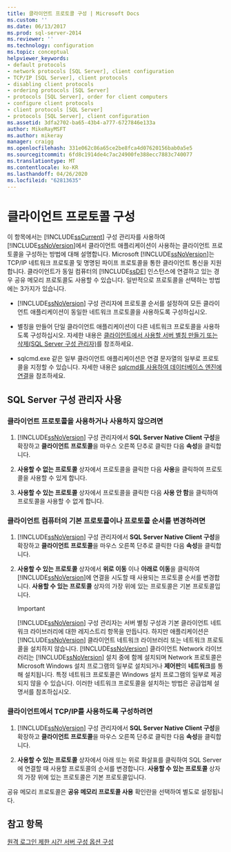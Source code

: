 ```yaml
---
title: 클라이언트 프로토콜 구성 | Microsoft Docs
ms.custom: ''
ms.date: 06/13/2017
ms.prod: sql-server-2014
ms.reviewer: ''
ms.technology: configuration
ms.topic: conceptual
helpviewer_keywords:
- default protocols
- network protocols [SQL Server], client configuration
- TCP/IP [SQL Server], client protocols
- disabling client protocols
- ordering protocols [SQL Server]
- protocols [SQL Server], order for client computers
- configure client protocols
- client protocols [SQL Server]
- protocols [SQL Server], client configuration
ms.assetid: 3dfa2702-ba65-43b4-a777-6727846e133a
author: MikeRayMSFT
ms.author: mikeray
manager: craigg
ms.openlocfilehash: 331e062c86a65ce2be8fca4d07620156bab0a5e5
ms.sourcegitcommit: 6fd8c1914de4c7ac24900fe388ecc7883c740077
ms.translationtype: MT
ms.contentlocale: ko-KR
ms.lasthandoff: 04/26/2020
ms.locfileid: "62813635"
---
```

# <a name="configure-client-protocols"></a>클라이언트 프로토콜 구성
  이 항목에서는 [!INCLUDE[ssCurrent](../../includes/sscurrent-md.md)] 구성 관리자를 사용하여 [!INCLUDE[ssNoVersion](../../includes/ssnoversion-md.md)]에서 클라이언트 애플리케이션이 사용하는 클라이언트 프로토콜을 구성하는 방법에 대해 설명합니다. Microsoft [!INCLUDE[ssNoVersion](../../includes/ssnoversion-md.md)]는 TCP/IP 네트워크 프로토콜 및 명명된 파이프 프로토콜을 통한 클라이언트 통신을 지원합니다. 클라이언트가 동일 컴퓨터의 [!INCLUDE[ssDE](../../includes/ssde-md.md)] 인스턴스에 연결하고 있는 경우 공유 메모리 프로토콜도 사용할 수 있습니다. 일반적으로 프로토콜을 선택하는 방법에는 3가지가 있습니다.  
  
-   [!INCLUDE[ssNoVersion](../../includes/ssnoversion-md.md)] 구성 관리자에 프로토콜 순서를 설정하여 모든 클라이언트 애플리케이션이 동일한 네트워크 프로토콜을 사용하도록 구성하십시오.  
  
-   별칭을 만들어 단일 클라이언트 애플리케이션이 다른 네트워크 프로토콜을 사용하도록 구성하십시오. 자세한 내용은 [클라이언트에서 사용할 서버 별칭 만들기 또는 삭제&#40;SQL Server 구성 관리자&#41;](create-or-delete-a-server-alias-for-use-by-a-client.md)를 참조하세요.  
  
-   sqlcmd.exe 같은 일부 클라이언트 애플리케이션은 연결 문자열의 일부로 프로토콜을 지정할 수 있습니다. 자세한 내용은 [sqlcmd를 사용하여 데이터베이스 엔진에 연결](../../relational-databases/scripting/sqlcmd-connect-to-the-database-engine.md)을 참조하세요.  
  
##  <a name="using-sql-server-configuration-manager"></a><a name="SSMSProcedure"></a> SQL Server 구성 관리자 사용  
  
###  <a name="to-enable-or-disable-a-client-protocol"></a><a name="EnableDisable"></a> 클라이언트 프로토콜을 사용하거나 사용하지 않으려면  
  
1.  [!INCLUDE[ssNoVersion](../../includes/ssnoversion-md.md)] 구성 관리자에서 **SQL Server Native Client 구성**을 확장하고 **클라이언트 프로토콜**을 마우스 오른쪽 단추로 클릭한 다음 **속성**을 클릭합니다.  
  
2.  **사용할 수 없는 프로토콜** 상자에서 프로토콜을 클릭한 다음 **사용**을 클릭하여 프로토콜을 사용할 수 있게 합니다.  
  
3.  **사용할 수 있는 프로토콜** 상자에서 프로토콜을 클릭한 다음 **사용 안 함**을 클릭하여 프로토콜을 사용할 수 없게 합니다.  
  
###  <a name="to-change-the-default-protocol-or-the-protocol-order-for-client-computers"></a><a name="ChangeDefault"></a> 클라이언트 컴퓨터의 기본 프로토콜이나 프로토콜 순서를 변경하려면  
  
1.  [!INCLUDE[ssNoVersion](../../includes/ssnoversion-md.md)] 구성 관리자에서 **SQL Server Native Client 구성**을 확장하고 **클라이언트 프로토콜**을 마우스 오른쪽 단추로 클릭한 다음 **속성**을 클릭합니다.  
  
2.  **사용할 수 있는 프로토콜** 상자에서 **위로 이동** 이나 **아래로 이동**을 클릭하여 [!INCLUDE[ssNoVersion](../../includes/ssnoversion-md.md)]에 연결을 시도할 때 사용되는 프로토콜 순서를 변경합니다. **사용할 수 있는 프로토콜** 상자의 가장 위에 있는 프로토콜은 기본 프로토콜입니다.  
  
    > [!IMPORTANT]  
    >  [!INCLUDE[ssNoVersion](../../includes/ssnoversion-md.md)] 구성 관리자는 서버 별칭 구성과 기본 클라이언트 네트워크 라이브러리에 대한 레지스트리 항목을 만듭니다. 하지만 애플리케이션은 [!INCLUDE[ssNoVersion](../../includes/ssnoversion-md.md)] 클라이언트 네트워크 라이브러리 또는 네트워크 프로토콜을 설치하지 않습니다. [!INCLUDE[ssNoVersion](../../includes/ssnoversion-md.md)] 클라이언트 Network 라이브러리는 [!INCLUDE[ssNoVersion](../../includes/ssnoversion-md.md)] 설치 중에 함께 설치되며 Network 프로토콜은 Microsoft Windows 설치 프로그램의 일부로 설치되거나 **제어판**의 **네트워크**를 통해 설치됩니다. 특정 네트워크 프로토콜은 Windows 설치 프로그램의 일부로 제공되지 않을 수 있습니다. 이러한 네트워크 프로토콜을 설치하는 방법은 공급업체 설명서를 참조하십시오.  
  
###  <a name="to-configure-a-client-to-use-tcpip"></a><a name="Configure"></a> 클라이언트에서 TCP/IP를 사용하도록 구성하려면  
  
1.  [!INCLUDE[ssNoVersion](../../includes/ssnoversion-md.md)] 구성 관리자에서 **SQL Server Native Client 구성**을 확장하고 **클라이언트 프로토콜**을 마우스 오른쪽 단추로 클릭한 다음 **속성**을 클릭합니다.  
  
2.  **사용할 수 있는 프로토콜** 상자에서 아래 또는 위로 화살표를 클릭하여 SQL Server에 연결할 때 사용할 프로토콜의 순서를 변경합니다. **사용할 수 있는 프로토콜** 상자의 가장 위에 있는 프로토콜은 기본 프로토콜입니다.  
  
 공유 메모리 프로토콜은 **공유 메모리 프로토콜 사용** 확인란을 선택하여 별도로 설정됩니다.  
  
## <a name="see-also"></a>참고 항목  
 [원격 로그인 제한 시간 서버 구성 옵션 구성](configure-the-remote-login-timeout-server-configuration-option.md)  
  
  
